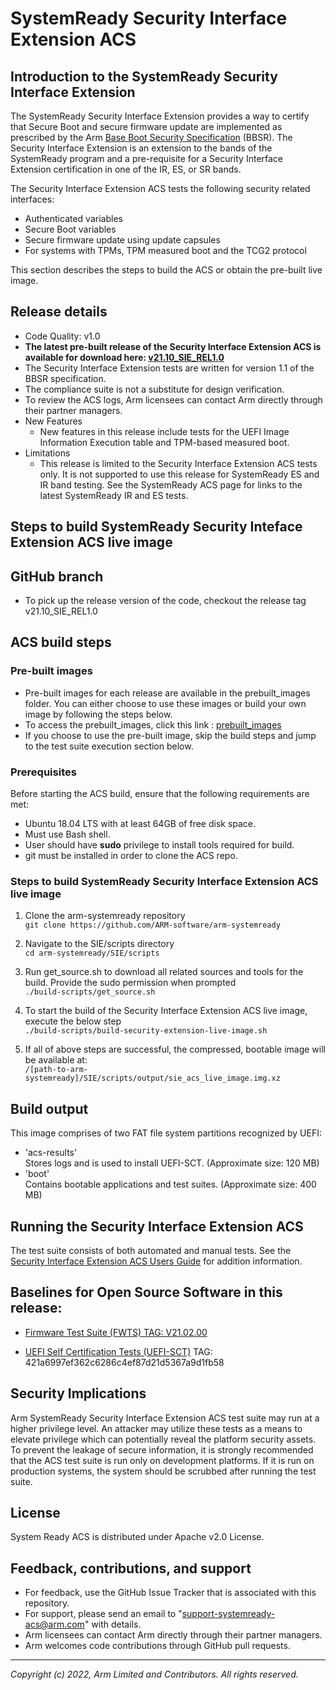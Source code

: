# SystemReady Security Interface Extension ACS

## Introduction to the SystemReady Security Interface Extension

The SystemReady Security Interface Extension provides a way to certify that Secure Boot and secure firmware update are implemented as prescribed by the Arm [Base Boot Security Specification](https://developer.arm.com/documentation/den0107/latest) (BBSR).  The Security Interface Extension is an extension to the bands of the SystemReady program and a pre-requisite for a Security Interface Extension certification in one of the IR, ES, or SR bands.

The Security Interface Extension ACS tests the following security related interfaces:
* Authenticated variables
* Secure Boot variables
* Secure firmware update using update capsules
* For systems with TPMs, TPM measured boot and the TCG2 protocol

This section describes the steps to build the ACS or obtain the pre-built live image.

## Release details
 - Code Quality: v1.0
 - **The latest pre-built release of the Security Interface Extension ACS is available for download here: [v21.10_SIE_REL1.0](./prebuilt_images/v21.10_SIE_REL1.0)**
 - The Security Interface Extension tests are written for version 1.1 of the BBSR specification.
 - The compliance suite is not a substitute for design verification.
 - To review the ACS logs, Arm licensees can contact Arm directly through their partner managers.
 - New Features
     - New features in this release include tests for the UEFI Image Information Execution table and TPM-based measured boot.
 - Limitations
     - This release is limited to the Security Interface Extension ACS tests only.  It is not supported to use this release for SystemReady ES and IR band testing.  See the SystemReady ACS page for links to the latest SystemReady IR and ES tests.


## Steps to build SystemReady Security Inteface Extension ACS live image

## GitHub branch
- To pick up the release version of the code, checkout the release tag v21.10_SIE_REL1.0

## ACS build steps

### Pre-built images
- Pre-built images for each release are available in the prebuilt_images folder. You can either choose to use these images or build your own image by following the steps below.
- To access the prebuilt_images, click this link : [prebuilt_images](./prebuilt_images/v21.10_SIE_REL1.0)
- If you choose to use the pre-built image, skip the build steps and jump to the test suite execution section below.

### Prerequisites
Before starting the ACS build, ensure that the following requirements are met:
 - Ubuntu 18.04 LTS with at least 64GB of free disk space.
 - Must use Bash shell.
 - User should have **sudo** privilege to install tools required for build.
 - git must be installed in order to clone the ACS repo.

### Steps to build SystemReady Security Interface Extension ACS live image
1. Clone the arm-systemready repository <br />
 `git clone https://github.com/ARM-software/arm-systemready`

2. Navigate to the SIE/scripts directory <br />
 `cd arm-systemready/SIE/scripts`

3. Run get_source.sh to download all related sources and tools for the build. Provide the sudo permission when prompted <br />
 `./build-scripts/get_source.sh` <br />

4. To start the build of the Security Interface Extension ACS live image, execute the below step <br />
 `./build-scripts/build-security-extension-live-image.sh`

5. If all of above steps are successful, the compressed, bootable image will be available at: <br />
 `/[path-to-arm-systemready]/SIE/scripts/output/sie_acs_live_image.img.xz`

## Build output
This image comprises of two FAT file system partitions recognized by UEFI: <br />
- 'acs-results' <br />
  Stores logs and is used to install UEFI-SCT. (Approximate size: 120 MB) <br/>
- 'boot' <br />
  Contains bootable applications and test suites. (Approximate size: 400 MB)

## Running the Security Interface Extension ACS
The test suite consists of both automated and manual tests.  See the [Security Interface Extension ACS Users Guide](./security_interface_extension_users_guide.md) for addition information.

## Baselines for Open Source Software in this release:

- [Firmware Test Suite (FWTS) TAG: V21.02.00](http://kernel.ubuntu.com/git/hwe/fwts.git)

- [UEFI Self Certification Tests (UEFI-SCT)](https://github.com/tianocore/edk2-test) TAG: 421a6997ef362c6286c4ef87d21d5367a9d1fb58


## Security Implications
Arm SystemReady Security Interface Extension ACS test suite may run at a higher privilege level. An attacker may utilize these tests as a means to elevate privilege which can potentially reveal the platform security assets. To prevent the leakage of secure information, it is strongly recommended that the ACS test suite is run only on development platforms. If it is run on production systems, the system should be scrubbed after running the test suite.

## License
System Ready ACS is distributed under Apache v2.0 License.

## Feedback, contributions, and support

 - For feedback, use the GitHub Issue Tracker that is associated with this repository.
 - For support, please send an email to "support-systemready-acs@arm.com" with details.
 - Arm licensees can contact Arm directly through their partner managers.
 - Arm welcomes code contributions through GitHub pull requests.

--------------

*Copyright (c) 2022, Arm Limited and Contributors. All rights reserved.*
